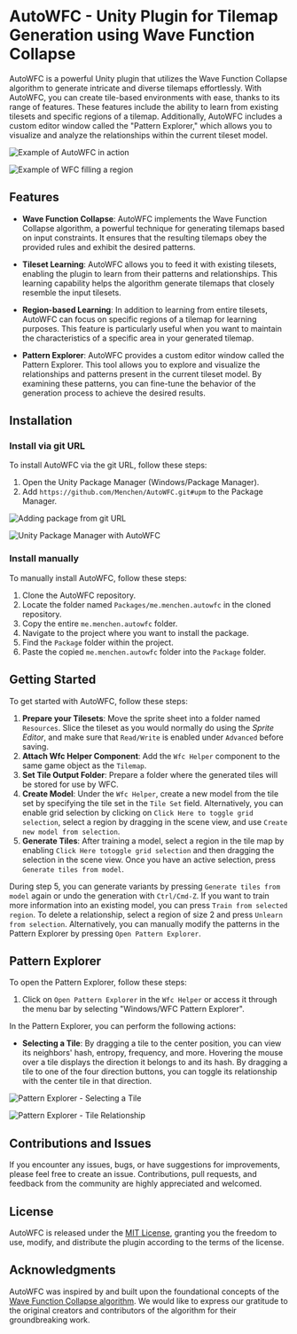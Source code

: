 # AutoWFC - Unity Plugin for Tilemap Generation using Wave Function Collapse

AutoWFC is a powerful Unity plugin that utilizes the Wave Function Collapse algorithm to generate intricate and diverse tilemaps effortlessly. With AutoWFC, you can create tile-based environments with ease, thanks to its range of features. These features include the ability to learn from existing tilesets and specific regions of a tilemap. Additionally, AutoWFC includes a custom editor window called the "Pattern Explorer," which allows you to visualize and analyze the relationships within the current tileset model.

![Example of AutoWFC in action](https://i.imgur.com/NUOn8hY.gif)


![Example of WFC filling a region](https://i.imgur.com/dV64jei.gif)



## Features

- **Wave Function Collapse**: AutoWFC implements the Wave Function Collapse algorithm, a powerful technique for generating tilemaps based on input constraints. It ensures that the resulting tilemaps obey the provided rules and exhibit the desired patterns.

- **Tileset Learning**: AutoWFC allows you to feed it with existing tilesets, enabling the plugin to learn from their patterns and relationships. This learning capability helps the algorithm generate tilemaps that closely resemble the input tilesets.

- **Region-based Learning**: In addition to learning from entire tilesets, AutoWFC can focus on specific regions of a tilemap for learning purposes. This feature is particularly useful when you want to maintain the characteristics of a specific area in your generated tilemap.

- **Pattern Explorer**: AutoWFC provides a custom editor window called the Pattern Explorer. This tool allows you to explore and visualize the relationships and patterns present in the current tileset model. By examining these patterns, you can fine-tune the behavior of the generation process to achieve the desired results.

## Installation

### Install via git URL

To install AutoWFC via the git URL, follow these steps:

1. Open the Unity Package Manager (Windows/Package Manager).
2. Add `https://github.com/Menchen/AutoWFC.git#upm` to the Package Manager.

![Adding package from git URL](https://i.imgur.com/rEFWeFX.png)

![Unity Package Manager with AutoWFC](https://i.imgur.com/jJbFn4B.png)

### Install manually

To manually install AutoWFC, follow these steps:

1. Clone the AutoWFC repository.
2. Locate the folder named `Packages/me.menchen.autowfc` in the cloned repository.
3. Copy the entire `me.menchen.autowfc` folder.
4. Navigate to the project where you want to install the package.
5. Find the `Package` folder within the project.
6. Paste the copied `me.menchen.autowfc` folder into the `Package` folder.

## Getting Started

To get started with AutoWFC, follow these steps:

1. **Prepare your Tilesets**: Move the sprite sheet into a folder named `Resources`. Slice the tileset as you would normally do using the *Sprite Editor*, and make sure that `Read/Write` is enabled under `Advanced` before saving.
2. **Attach Wfc Helper Component**: Add the `Wfc Helper` component to the same game object as the `Tilemap`.
3. **Set Tile Output Folder**: Prepare a folder where the generated tiles will be stored for use by WFC.
4. **Create Model**: Under the `Wfc Helper`, create a new model from the tile set by specifying the tile set in the `Tile Set` field. Alternatively, you can enable grid selection by clicking on `Click Here to toggle grid selection`, select a region by dragging in the scene view, and use `Create new model from selection`.
5. **Generate Tiles**: After training a model, select a region in the tile map by enabling `Click Here totoggle grid selection` and then dragging the selection in the scene view. Once you have an active selection, press `Generate tiles from model`.

During step 5, you can generate variants by pressing `Generate tiles from model` again or undo the generation with `Ctrl/Cmd-Z`. If you want to train more information into an existing model, you can press `Train from selected region`. To delete a relationship, select a region of size 2 and press `Unlearn from selection`. Alternatively, you can manually modify the patterns in the Pattern Explorer by pressing `Open Pattern Explorer`.

## Pattern Explorer

To open the Pattern Explorer, follow these steps:

1. Click on `Open Pattern Explorer` in the `Wfc Helper` or access it through the menu bar by selecting "Windows/WFC Pattern Explorer".

In the Pattern Explorer, you can perform the following actions:

- **Selecting a Tile**: By dragging a tile to the center position, you can view its neighbors' hash, entropy, frequency, and more. Hovering the mouse over a tile displays the direction it belongs to and its hash. By dragging a tile to one of the four direction buttons, you can toggle its relationship with the center tile in that direction.

![Pattern Explorer - Selecting a Tile](https://i.imgur.com/XMGo6ZT.png)

![Pattern Explorer - Tile Relationship](https://i.imgur.com/L6bgvdQ.png)

## Contributions and Issues

If you encounter any issues, bugs, or have suggestions for improvements, please feel free to create an issue. Contributions, pull requests, and feedback from the community are highly appreciated and welcomed.

## License

AutoWFC is released under the [MIT License](https://opensource.org/licenses/MIT), granting you the freedom to use, modify, and distribute the plugin according to the terms of the license.

## Acknowledgments

AutoWFC was inspired by and built upon the foundational concepts of the [Wave Function Collapse algorithm](https://github.com/mxgmn/WaveFunctionCollapse). We would like to express our gratitude to the original creators and contributors of the algorithm for their groundbreaking work.